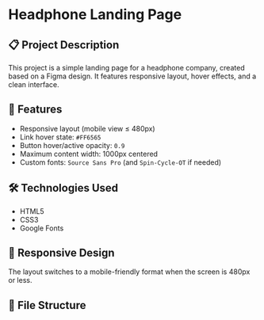 # Headphone Landing Page

## 📋 Project Description

This project is a simple landing page for a headphone company, created based on a Figma design. It features responsive layout, hover effects, and a clean interface.

## 🚀 Features

- Responsive layout (mobile view ≤ 480px)
- Link hover state: `#FF6565`
- Button hover/active opacity: `0.9`
- Maximum content width: 1000px centered
- Custom fonts: `Source Sans Pro` (and `Spin-Cycle-OT` if needed)

## 🛠️ Technologies Used

- HTML5
- CSS3
- Google Fonts

## 📱 Responsive Design

The layout switches to a mobile-friendly format when the screen is 480px or less.

## 📁 File Structure
